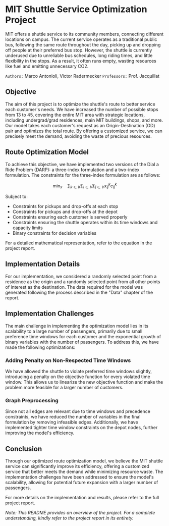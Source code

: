 # MIT Shuttle Service Optimization Project

MIT offers a shuttle service to its community members, connecting different locations on campus. The current service operates as a traditional public bus, following the same route throughout the day, picking up and dropping off people at their preferred bus stop. However, the shuttle is currently underused due to unreliable bus schedules, long riding times, and little flexibility in the stops. As a result, it often runs empty, wasting resources like fuel and emitting unnecessary CO2.

`Authors:` Marco Antonioli, Victor Radermecker
`Professors:` Prof. Jacquillat

## Objective

The aim of this project is to optimize the shuttle's route to better service each customer's needs. We have increased the number of possible stops from 13 to 45, covering the entire MIT area with strategic locations, including undergrad/grad residences, main MIT buildings, shops, and more. Our model takes each customer's request as an Origin-Destination (OD) pair and optimizes the total route. By offering a customized service, we can precisely meet the demand, avoiding the waste of precious resources.

## Route Optimization Model

To achieve this objective, we have implemented two versions of the Dial a Ride Problem (DARP): a three-index formulation and a two-index formulation. The constraints for the three-index formulation are as follows:

```math
\min_{x} \quad \sum_{k \in K} \sum_{i \in V} \sum_{j \in V} x^{k}_{ij}c^{k}_{ij}
```

Subject to:

- Constraints for pickups and drop-offs at each stop
- Constraints for pickups and drop-offs at the depot
- Constraints ensuring each customer is served properly
- Constraints ensuring the shuttle operates within its time windows and capacity limits
- Binary constraints for decision variables

For a detailed mathematical representation, refer to the equation in the project report.

## Implementation Details

For our implementation, we considered a randomly selected point from a residence as the origin and a randomly selected point from all other points of interest as the destination. The data required for the model was generated following the process described in the "Data" chapter of the report.

## Implementation Challenges

The main challenge in implementing the optimization model lies in its scalability to a large number of passengers, primarily due to small preference time windows for each customer and the exponential growth of binary variables with the number of passengers. To address this, we have made the following optimizations:

### Adding Penalty on Non-Respected Time Windows

We have allowed the shuttle to violate preferred time windows slightly, introducing a penalty on the objective function for every violated time window. This allows us to linearize the new objective function and make the problem more feasible for a larger number of customers.

### Graph Preprocessing

Since not all edges are relevant due to time windows and precedence constraints, we have reduced the number of variables in the final formulation by removing infeasible edges. Additionally, we have implemented tighter time window constraints on the depot nodes, further improving the model's efficiency.

## Conclusion

Through our optimized route optimization model, we believe the MIT shuttle service can significantly improve its efficiency, offering a customized service that better meets the demand while minimizing resource waste. The implementation challenges have been addressed to ensure the model's scalability, allowing for potential future expansion with a larger number of passengers.

For more details on the implementation and results, please refer to the full project report.

*Note: This README provides an overview of the project. For a complete understanding, kindly refer to the project report in its entirety.*

